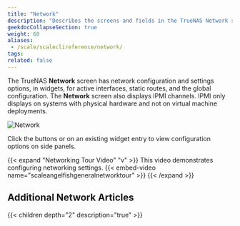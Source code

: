 ```yaml
---
title: "Network"
description: "Describes the screens and fields in the TrueNAS Network section."
geekdocCollapseSection: true
weight: 60
aliases: 
 - /scale/scaleclireference/network/
tags:
related: false
---
```


The TrueNAS **Network** screen has network configuration and settings options, in widgets, for active interfaces, static routes, and the global configuration.
The **Network** screen also displays IPMI channels. IPMI only displays on systems with physical hardware and not on virtual machine deployments.

![Network](/images/SCALE/Network/Network.png "TrueNAS Network Page")

Click the buttons or on an existing widget entry to view configuration options on side panels.

{{< expand "Networking Tour Video" "v" >}}
This video demonstrates configuring networking settings.
{{< embed-video name="scaleangelfishgeneralnetworktour" >}}
{{< /expand >}}

<div class="noprint">

## Additional Network Articles

{{< children depth="2" description="true" >}}

</div>
